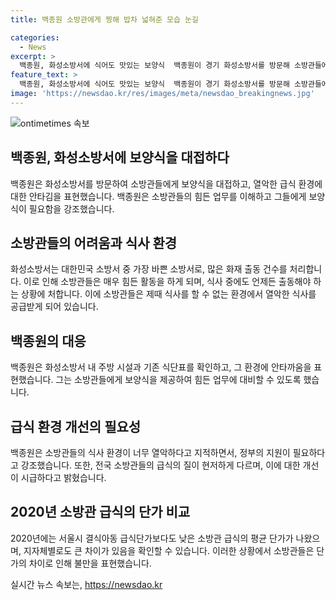 ```yaml
---
title: 백종원 소방관에게 찡해 밥차 넓혀준 모습 눈길

categories:
  - News
excerpt: >
  백종원, 화성소방서에 식어도 맛있는 보양식  백종원이 경기 화성소방서를 방문해 소방관들에게 보양식을 대접했다. 활동 중인 소방대원들을 위해 기존 식단을 점검하고, 식사 중에도 연신 출동해야 하는 상황에서 충분한 영양을 고려한 한끼를 제공했다. 이를 통해 백종원은 소방관들의 어려움을 이해하고 존경하는 모습을 보였다. 한편으로는 전국 소방관들의 급식환경과 고충에 대해 이야기하는 계기가 됐다.
feature_text: >
  백종원, 화성소방서에 식어도 맛있는 보양식  백종원이 경기 화성소방서를 방문해 소방관들에게 보양식을 대접했다. 활동 중인 소방대원들을 위해 기존 식단을 점검하고, 식사 중에도 연신 출동해야 하는 상황에서 충분한 영양을 고려한 한끼를 제공했다. 이를 통해 백종원은 소방관들의 어려움을 이해하고 존경하는 모습을 보였다. 한편으로는 전국 소방관들의 급식환경과 고충에 대해 이야기하는 계기가 됐다.
image: 'https://newsdao.kr/res/images/meta/newsdao_breakingnews.jpg'
---
```


<p><img src="https://newsdao.kr/res/images/meta/newsdao_breakingnews.jpg" alt="ontimetimes 속보" /></p>

<h2 data-ke-size="size26">백종원, 화성소방서에 보양식을 대접하다</h2>

<p data-ke-size="size16">백종원은 화성소방서를 방문하여 소방관들에게 보양식을 대접하고, 열악한 급식 환경에 대한 안타김을 표현했습니다. 백종원은 소방관들의 힘든 업무를 이해하고 그들에게 보양식이 필요함을 강조했습니다.</p>

<h2 data-ke-size="size26">소방관들의 어려움과 식사 환경</h2>

<p data-ke-size="size16">화성소방서는 대한민국 소방서 중 가장 바쁜 소방서로, 많은 화재 출동 건수를 처리합니다. 이로 인해 소방관들은 매우 힘든 활동을 하게 되며, 식사 중에도 언제든 출동해야 하는 상황에 처합니다. 이에 소방관들은 제때 식사를 할 수 없는 환경에서 열악한 식사를 공급받게 되어 있습니다.</p>

<h2 data-ke-size="size26">백종원의 대응</h2>

<p data-ke-size="size16">백종원은 화성소방서 내 주방 시설과 기존 식단표를 확인하고, 그 환경에 안타까움을 표현했습니다. 그는 소방관들에게 보양식을 제공하여 힘든 업무에 대비할 수 있도록 했습니다.</p>

<h2 data-ke-size="size26">급식 환경 개선의 필요성</h2>

<p data-ke-size="size16">백종원은 소방관들의 식사 환경이 너무 열악하다고 지적하면서, 정부의 지원이 필요하다고 강조했습니다. 또한, 전국 소방관들의 급식의 질이 현저하게 다르며, 이에 대한 개선이 시급하다고 밝혔습니다.</p>

<h2 data-ke-size="size26">2020년 소방관 급식의 단가 비교</h2>

<p data-ke-size="size16">2020년에는 서울시 결식아동 급식단가보다도 낮은 소방관 급식의 평균 단가가 나왔으며, 지자체별로도 큰 차이가 있음을 확인할 수 있습니다. 이러한 상황에서 소방관들은 단가의 차이로 인해 불만을 표현했습니다.</p>
실시간 뉴스 속보는, <a href="https://newsdao.kr" rel="dofollow">https://newsdao.kr</a>


